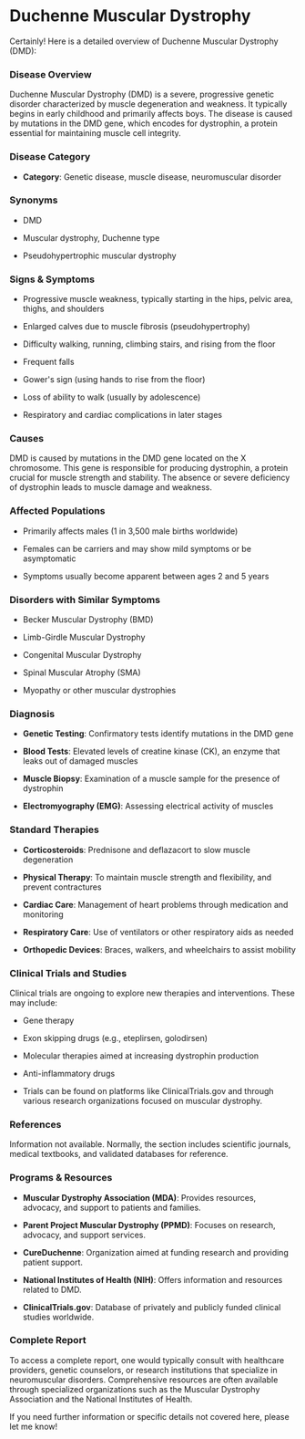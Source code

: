 # Duchenne Muscular Dystrophy
Certainly! Here is a detailed overview of Duchenne Muscular Dystrophy (DMD):

### Disease Overview
Duchenne Muscular Dystrophy (DMD) is a severe, progressive genetic disorder characterized by muscle degeneration and weakness. It typically begins in early childhood and primarily affects boys. The disease is caused by mutations in the DMD gene, which encodes for dystrophin, a protein essential for maintaining muscle cell integrity. 

### Disease Category
- **Category**: Genetic disease, muscle disease, neuromuscular disorder

### Synonyms
- DMD
- Muscular dystrophy, Duchenne type
- Pseudohypertrophic muscular dystrophy

### Signs & Symptoms
- Progressive muscle weakness, typically starting in the hips, pelvic area, thighs, and shoulders
- Enlarged calves due to muscle fibrosis (pseudohypertrophy)
- Difficulty walking, running, climbing stairs, and rising from the floor
- Frequent falls
- Gower's sign (using hands to rise from the floor)
- Loss of ability to walk (usually by adolescence)
- Respiratory and cardiac complications in later stages

### Causes
DMD is caused by mutations in the DMD gene located on the X chromosome. This gene is responsible for producing dystrophin, a protein crucial for muscle strength and stability. The absence or severe deficiency of dystrophin leads to muscle damage and weakness.

### Affected Populations
- Primarily affects males (1 in 3,500 male births worldwide)
- Females can be carriers and may show mild symptoms or be asymptomatic
- Symptoms usually become apparent between ages 2 and 5 years

### Disorders with Similar Symptoms
- Becker Muscular Dystrophy (BMD)
- Limb-Girdle Muscular Dystrophy
- Congenital Muscular Dystrophy
- Spinal Muscular Atrophy (SMA)
- Myopathy or other muscular dystrophies

### Diagnosis
- **Genetic Testing**: Confirmatory tests identify mutations in the DMD gene
- **Blood Tests**: Elevated levels of creatine kinase (CK), an enzyme that leaks out of damaged muscles
- **Muscle Biopsy**: Examination of a muscle sample for the presence of dystrophin
- **Electromyography (EMG)**: Assessing electrical activity of muscles

### Standard Therapies
- **Corticosteroids**: Prednisone and deflazacort to slow muscle degeneration
- **Physical Therapy**: To maintain muscle strength and flexibility, and prevent contractures
- **Cardiac Care**: Management of heart problems through medication and monitoring
- **Respiratory Care**: Use of ventilators or other respiratory aids as needed
- **Orthopedic Devices**: Braces, walkers, and wheelchairs to assist mobility

### Clinical Trials and Studies
Clinical trials are ongoing to explore new therapies and interventions. These may include:
- Gene therapy
- Exon skipping drugs (e.g., eteplirsen, golodirsen)
- Molecular therapies aimed at increasing dystrophin production
- Anti-inflammatory drugs
- Trials can be found on platforms like ClinicalTrials.gov and through various research organizations focused on muscular dystrophy.

### References
Information not available. Normally, the section includes scientific journals, medical textbooks, and validated databases for reference.

### Programs & Resources
- **Muscular Dystrophy Association (MDA)**: Provides resources, advocacy, and support to patients and families.
- **Parent Project Muscular Dystrophy (PPMD)**: Focuses on research, advocacy, and support services.
- **CureDuchenne**: Organization aimed at funding research and providing patient support.
- **National Institutes of Health (NIH)**: Offers information and resources related to DMD.
- **ClinicalTrials.gov**: Database of privately and publicly funded clinical studies worldwide. 

### Complete Report
To access a complete report, one would typically consult with healthcare providers, genetic counselors, or research institutions that specialize in neuromuscular disorders. Comprehensive resources are often available through specialized organizations such as the Muscular Dystrophy Association and the National Institutes of Health.

If you need further information or specific details not covered here, please let me know!
